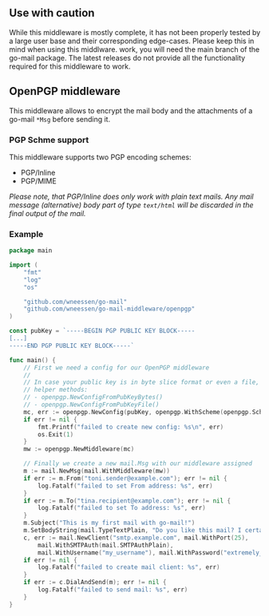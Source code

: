 <!--
SPDX-FileCopyrightText: 2023 Dhia Gharsallaoui
SPDX-FileCopyrightText: The go-mail Authors

SPDX-License-Identifier: MIT
-->

## Use with caution

While this middleware is mostly complete, it has not been properly tested by a large user base
and their corresponding edge-cases. Please keep this in mind when using this middlware.
work, you will need the main branch of the go-mail package. The latest releases do not provide
all the functionality required for this middleware to work.

## OpenPGP middleware

This middleware allows to encrypt the mail body and the attachments of a go-mail `*Msg`
before sending it.

### PGP Schme support

This middleware supports two PGP encoding schemes:
* PGP/Inline
* PGP/MIME

*Please note, that PGP/Inline does only work with plain text mails. Any mail message
(alternative) body part of type `text/html` will be discarded in the final output 
of the mail.*

### Example

```go
package main

import (
	"fmt"
	"log"
	"os"

	"github.com/wneessen/go-mail"
	"github.com/wneessen/go-mail-middleware/openpgp"
)

const pubKey = `-----BEGIN PGP PUBLIC KEY BLOCK-----
[...]
-----END PGP PUBLIC KEY BLOCK-----`

func main() {
	// First we need a config for our OpenPGP middleware
	//
	// In case your public key is in byte slice format or even a file, we provide two
	// helper methods:
	// - openpgp.NewConfigFromPubKeyBytes()
	// - openpgp.NewConfigFromPubKeyFile()
	mc, err := openpgp.NewConfig(pubKey, openpgp.WithScheme(openpgp.SchemePGPInline))
	if err != nil {
		fmt.Printf("failed to create new config: %s\n", err)
		os.Exit(1)
	}
	mw := openpgp.NewMiddleware(mc)

	// Finally we create a new mail.Msg with our middleware assigned
	m := mail.NewMsg(mail.WithMiddleware(mw))
	if err := m.From("toni.sender@example.com"); err != nil {
		log.Fatalf("failed to set From address: %s", err)
	}
	if err := m.To("tina.recipient@example.com"); err != nil {
		log.Fatalf("failed to set To address: %s", err)
	}
	m.Subject("This is my first mail with go-mail!")
	m.SetBodyString(mail.TypeTextPlain, "Do you like this mail? I certainly do!")
	c, err := mail.NewClient("smtp.example.com", mail.WithPort(25),
		mail.WithSMTPAuth(mail.SMTPAuthPlain),
		mail.WithUsername("my_username"), mail.WithPassword("extremely_secret_pass"))
	if err != nil {
		log.Fatalf("failed to create mail client: %s", err)
	}
	if err := c.DialAndSend(m); err != nil {
		log.Fatalf("failed to send mail: %s", err)
	}
}
```
